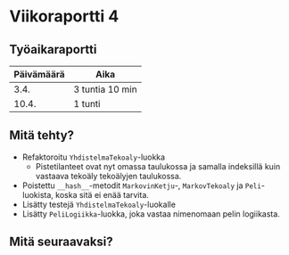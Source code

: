 # Viikoraportti 4

## Työaikaraportti

|Päivämäärä|Aika|
|----------|----|
|3.4.|3 tuntia 10 min|
|10.4.|1 tunti|

## Mitä tehty?

- Refaktoroitu `YhdistelmaTekoaly`-luokka
  - Pistetilanteet ovat nyt omassa taulukossa ja samalla indeksillä kuin vastaava tekoäly tekoälyjen taulukossa.
- Poistettu `__hash__`-metodit `MarkovinKetju`-, `MarkovTekoaly` ja `Peli`-luokista, koska sitä ei enää tarvita.
- Lisätty testejä `YhdistelmaTekoaly`-luokalle
- Lisätty `PeliLogiikka`-luokka, joka vastaa nimenomaan pelin logiikasta.

## Mitä seuraavaksi?
